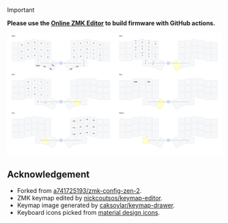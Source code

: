 > [!IMPORTANT]
>
> **Please use the [Online ZMK Editor](https://nickcoutsos.github.io/keymap-editor) to build firmware with GitHub actions.**

<img src="keymap-drawer/corneish_zen.svg" >

## Acknowledgement

- Forked from [a741725193/zmk-config-zen-2](https://github.com/a741725193/zmk-config-zen-2).
- ZMK keymap edited by [nickcoutsos/keymap-editor](https://github.com/nickcoutsos/keymap-editor).
- Keymap image generated by [caksoylar/keymap-drawer](https://github.com/caksoylar/keymap-drawer).
- Keyboard icons picked from [material design icons](https://pictogrammers.com/library/mdi/).
